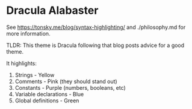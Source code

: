 # Dracula Alabaster

See https://tonsky.me/blog/syntax-highlighting/ and ./philosophy.md for more information.

TLDR: This theme is Dracula following that blog posts advice for a good theme.

It highlights:

1. Strings - Yellow
2. Comments - Pink (they should stand out)
3. Constants - Purple (numbers, booleans, etc)
4. Variable declarations - Blue
5. Global definitions - Green
